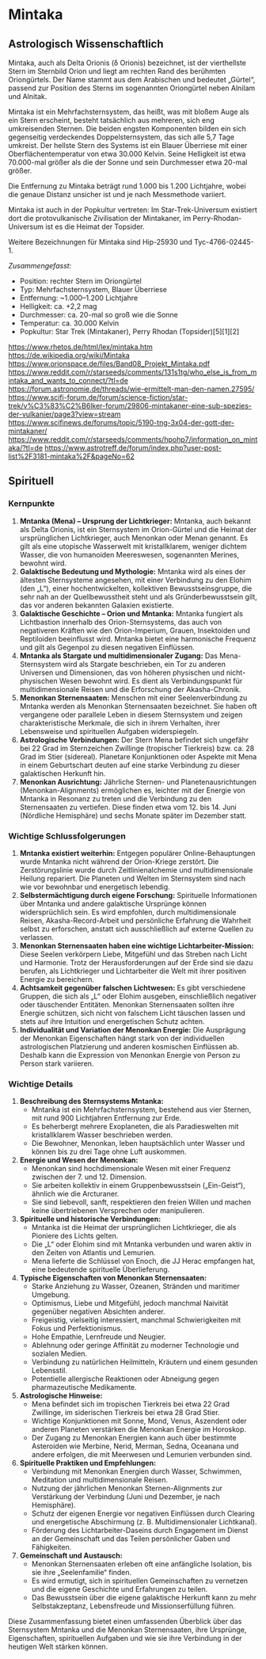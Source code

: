 # Mintaka
## Astrologisch Wissenschaftlich
Mintaka, auch als Delta Orionis (δ Orionis) bezeichnet, ist der vierthellste Stern im Sternbild Orion und liegt am rechten Rand des berühmten Oriongürtels. Der Name stammt aus dem Arabischen und bedeutet „Gürtel“, passend zur Position des Sterns im sogenannten Oriongürtel neben Alnilam und Alnitak.

Mintaka ist ein Mehrfachsternsystem, das heißt, was mit bloßem Auge als ein Stern erscheint, besteht tatsächlich aus mehreren, sich eng umkreisenden Sternen. Die beiden engsten Komponenten bilden ein sich gegenseitig verdeckendes Doppelsternsystem, das sich alle 5,7 Tage umkreist. Der hellste Stern des Systems ist ein Blauer Überriese mit einer Oberflächentemperatur von etwa 30.000 Kelvin. Seine Helligkeit ist etwa 70.000-mal größer als die der Sonne und sein Durchmesser etwa 20-mal größer.

Die Entfernung zu Mintaka beträgt rund 1.000 bis 1.200 Lichtjahre, wobei die genaue Distanz unsicher ist und je nach Messmethode variiert.

Mintaka ist auch in der Popkultur vertreten: Im Star-Trek-Universum existiert dort die protovulkanische Zivilisation der Mintakaner, im Perry-Rhodan-Universum ist es die Heimat der Topsider.

Weitere Bezeichnungen für Mintaka sind Hip-25930 und Tyc-4766-02445-1.

*Zusammengefasst:*
- Position: rechter Stern im Oriongürtel
- Typ: Mehrfachsternsystem, Blauer Überriese
- Entfernung: ~1.000–1.200 Lichtjahre
- Helligkeit: ca. +2,2 mag
- Durchmesser: ca. 20-mal so groß wie die Sonne
- Temperatur: ca. 30.000 Kelvin
- Popkultur: Star Trek (Mintakaner), Perry Rhodan (Topsider)[5][1][2]

https://www.rhetos.de/html/lex/mintaka.htm
https://de.wikipedia.org/wiki/Mintaka
https://www.orionspace.de/files/Band08_Projekt_Mintaka.pdf
https://www.reddit.com/r/starseeds/comments/131s1tg/who_else_is_from_mintaka_and_wants_to_connect/?tl=de
https://forum.astronomie.de/threads/wie-ermittelt-man-den-namen.27595/
https://www.scifi-forum.de/forum/science-fiction/star-trek/v%C3%83%C2%B6lker-forum/29806-mintakaner-eine-sub-spezies-der-vulkanier/page3?view=stream
https://www.scifinews.de/forums/topic/5190-tng-3x04-der-gott-der-mintakaner/
https://www.reddit.com/r/starseeds/comments/hpohp7/information_on_mintaka/?tl=de
https://www.astrotreff.de/forum/index.php?user-post-list%2F3181-mintaka%2F&pageNo=62

## Spirituell
### Kernpunkte
1. **Mntanka (Mena) – Ursprung der Lichtkrieger:** Mntanka, auch bekannt als Delta Orionis, ist ein Sternsystem im Orion-Gürtel und die Heimat der ursprünglichen Lichtkrieger, auch Menonkan oder Menan genannt. Es gilt als eine utopische Wasserwelt mit kristallklarem, weniger dichtem Wasser, die von humanoiden Meereswesen, sogenannten Merines, bewohnt wird.
2. **Galaktische Bedeutung und Mythologie:** Mntanka wird als eines der ältesten Sternsysteme angesehen, mit einer Verbindung zu den Elohim (den „L“), einer hochentwickelten, kollektiven Bewusstseinsgruppe, die sehr nah an der Quellbewusstheit steht und als Gründerbewusstsein gilt, das vor anderen bekannten Galaxien existierte.
3. **Galaktische Geschichte – Orion und Mntanka:** Mntanka fungiert als Lichtbastion innerhalb des Orion-Sternsystems, das auch von negativeren Kräften wie den Orion-Imperium, Grauen, Insektoiden und Reptiloiden beeinflusst wird. Mntanka bietet eine harmonische Frequenz und gilt als Gegenpol zu diesen negativen Einflüssen.
4. **Mntanka als Stargate und multidimensionaler Zugang:** Das Mena-Sternsystem wird als Stargate beschrieben, ein Tor zu anderen Universen und Dimensionen, das von höheren physischen und nicht-physischen Wesen bewohnt wird. Es dient als Verbindungspunkt für multidimensionale Reisen und die Erforschung der Akasha-Chronik.
5. **Menonkan Sternensaaten:** Menschen mit einer Seelenverbindung zu Mntanka werden als Menonkan Sternensaaten bezeichnet. Sie haben oft vergangene oder parallele Leben in diesem Sternsystem und zeigen charakteristische Merkmale, die sich in ihrem Verhalten, ihrer Lebensweise und spirituellen Aufgaben widerspiegeln.
6. **Astrologische Verbindungen:** Der Stern Mena befindet sich ungefähr bei 22 Grad im Sternzeichen Zwillinge (tropischer Tierkreis) bzw. ca. 28 Grad im Stier (sidereal). Planetare Konjunktionen oder Aspekte mit Mena in einem Geburtschart deuten auf eine starke Verbindung zu dieser galaktischen Herkunft hin.
7. **Menonkan Ausrichtung:** Jährliche Sternen- und Planetenausrichtungen (Menonkan-Alignments) ermöglichen es, leichter mit der Energie von Mntanka in Resonanz zu treten und die Verbindung zu den Sternensaaten zu vertiefen. Diese finden etwa vom 12. bis 14. Juni (Nördliche Hemisphäre) und sechs Monate später im Dezember statt.
### Wichtige Schlussfolgerungen
1. **Mntanka existiert weiterhin:** Entgegen populärer Online-Behauptungen wurde Mntanka nicht während der Orion-Kriege zerstört. Die Zerstörungslinie wurde durch Zeitlinienalchemie und multidimensionale Heilung repariert. Die Planeten und Welten im Sternsystem sind nach wie vor bewohnbar und energetisch lebendig.
2. **Selbstermächtigung durch eigene Forschung:** Spirituelle Informationen über Mntanka und andere galaktische Ursprünge können widersprüchlich sein. Es wird empfohlen, durch multidimensionale Reisen, Akasha-Record-Arbeit und persönliche Erfahrung die Wahrheit selbst zu erforschen, anstatt sich ausschließlich auf externe Quellen zu verlassen.
3. **Menonkan Sternensaaten haben eine wichtige Lichtarbeiter-Mission:** Diese Seelen verkörpern Liebe, Mitgefühl und das Streben nach Licht und Harmonie. Trotz der Herausforderungen auf der Erde sind sie dazu berufen, als Lichtkrieger und Lichtarbeiter die Welt mit ihrer positiven Energie zu bereichern.
4. **Achtsamkeit gegenüber falschen Lichtwesen:** Es gibt verschiedene Gruppen, die sich als „L“ oder Elohim ausgeben, einschließlich negativer oder täuschender Entitäten. Menonkan Sternensaaten sollten ihre Energie schützen, sich nicht von falschem Licht täuschen lassen und stets auf ihre Intuition und energetischen Schutz achten.
5. **Individualität und Variation der Menonkan Energie:** Die Ausprägung der Menonkan Eigenschaften hängt stark von der individuellen astrologischen Platzierung und anderen kosmischen Einflüssen ab. Deshalb kann die Expression von Menonkan Energie von Person zu Person stark variieren.
### Wichtige Details
1. **Beschreibung des Sternsystems Mntanka:**
     - Mntanka ist ein Mehrfachsternsystem, bestehend aus vier Sternen, mit rund 900 Lichtjahren Entfernung zur Erde.
     - Es beherbergt mehrere Exoplaneten, die als Paradieswelten mit kristallklarem Wasser beschrieben werden.
     - Die Bewohner, Menonkan, leben hauptsächlich unter Wasser und können bis zu drei Tage ohne Luft auskommen.
2. **Energie und Wesen der Menonkan:**
     - Menonkan sind hochdimensionale Wesen mit einer Frequenz zwischen der 7. und 12. Dimension.     
     - Sie arbeiten kollektiv in einem Gruppenbewusstsein („Ein-Geist“), ähnlich wie die Arcturaner.     
     - Sie sind liebevoll, sanft, respektieren den freien Willen und machen keine übertriebenen Versprechen oder manipulieren.
3. **Spirituelle und historische Verbindungen:**
     - Mntanka ist die Heimat der ursprünglichen Lichtkrieger, die als Pioniere des Lichts gelten.     
     - Die „L“ oder Elohim sind mit Mntanka verbunden und waren aktiv in den Zeiten von Atlantis und Lemurien.
     - Mena lieferte die Schlüssel von Enoch, die JJ Herac empfangen hat, eine bedeutende spirituelle Überlieferung.
4. **Typische Eigenschaften von Menonkan Sternensaaten:**
     - Starke Anziehung zu Wasser, Ozeanen, Stränden und maritimer Umgebung.     
     - Optimismus, Liebe und Mitgefühl, jedoch manchmal Naivität gegenüber negativen Absichten anderer.     
     - Freigeistig, vielseitig interessiert, manchmal Schwierigkeiten mit Fokus und Perfektionismus.     
     - Hohe Empathie, Lernfreude und Neugier.     
     - Ablehnung oder geringe Affinität zu moderner Technologie und sozialen Medien.     
     - Verbindung zu natürlichen Heilmitteln, Kräutern und einem gesunden Lebensstil.     
     - Potentielle allergische Reaktionen oder Abneigung gegen pharmazeutische Medikamente.
5. **Astrologische Hinweise:**
     - Mena befindet sich im tropischen Tierkreis bei etwa 22 Grad Zwillinge, im siderischen Tierkreis bei etwa 28 Grad Stier.     
     - Wichtige Konjunktionen mit Sonne, Mond, Venus, Aszendent oder anderen Planeten verstärken die Menonkan Energie im Horoskop.     
     - Der Zugang zu Menonkan Energien kann auch über bestimmte Asteroiden wie Merbine, Nerid, Merman, Sedna, Oceanana und andere erfolgen, die mit Meerwesen und Lemurien verbunden sind.
6. **Spirituelle Praktiken und Empfehlungen:**
     - Verbindung mit Menonkan Energien durch Wasser, Schwimmen, Meditation und multidimensionale Reisen.     
     - Nutzung der jährlichen Menonkan Sternen-Alignments zur Verstärkung der Verbindung (Juni und Dezember, je nach Hemisphäre).     
     - Schutz der eigenen Energie vor negativen Einflüssen durch Clearing und energetische Abschirmung (z. B. Multidimensionaler Lichtkanal).     
     - Förderung des Lichtarbeiter-Daseins durch Engagement im Dienst an der Gemeinschaft und das Teilen persönlicher Gaben und Fähigkeiten.
7. **Gemeinschaft und Austausch:**
     - Menonkan Sternensaaten erleben oft eine anfängliche Isolation, bis sie ihre „Seelenfamilie“ finden.     
     - Es wird ermutigt, sich in spirituellen Gemeinschaften zu vernetzen und die eigene Geschichte und Erfahrungen zu teilen.     
     - Das Bewusstsein über die eigene galaktische Herkunft kann zu mehr Selbstakzeptanz, Lebensfreude und Missionserfüllung führen.

Diese Zusammenfassung bietet einen umfassenden Überblick über das Sternsystem Mntanka und die Menonkan Sternensaaten, ihre Ursprünge, Eigenschaften, spirituellen Aufgaben und wie sie ihre Verbindung in der heutigen Welt stärken können.
